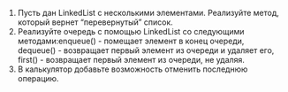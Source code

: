 1. Пусть дан LinkedList с несколькими элементами. Реализуйте метод, который вернет “перевернутый” список.
2. Реализуйте очередь с помощью LinkedList со следующими методами:enqueue() - помещает элемент в конец очереди, dequeue() - возвращает первый элемент из очереди и удаляет его, first() - возвращает первый элемент из очереди, не удаляя.
3. В калькулятор добавьте возможность отменить последнюю операцию.
